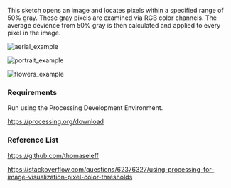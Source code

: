 This sketch opens an image and locates pixels within a specified range of 50% gray. These gray pixels are examined via RGB color channels. The average devience from 50% gray is then calculated and applied to every pixel in the image. 

![aerial_example](/assets/aerial_example.gif) 

![portrait_example](/assets/aerial_example.gif) 

![flowers_example](/assets/aerial_example.gif) 

### Requirements 

Run using the Processing Development Environment.

https://processing.org/download


### Reference List

https://github.com/thomaseleff

https://stackoverflow.com/questions/62376327/using-processing-for-image-visualization-pixel-color-thresholds

